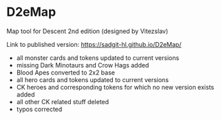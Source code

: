 # D2eMap
Map tool for Descent 2nd edition (designed by Vitezslav)

Link to published version: https://sadgit-hl.github.io/D2eMap/

- all monster cards and tokens updated to current versions
- missing Dark Minotaurs and Crow Hags added
- Blood Apes converted to 2x2 base
- all hero cards and tokens updated to current versions
- CK heroes and corresponding tokens for which no new version exists added
- all other CK related stuff deleted
- typos corrected
